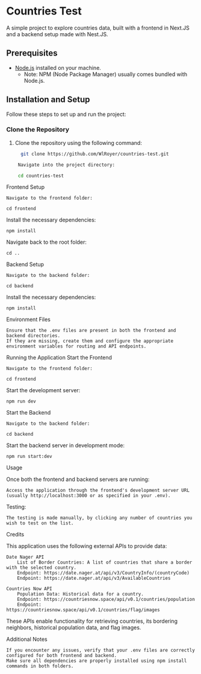 # Countries Test

A simple project to explore countries data, built with a frontend in Next.JS and a backend setup made with Nest.JS.

## Prerequisites

- [Node.js](https://nodejs.org/) installed on your machine.
  - Note: NPM (Node Package Manager) usually comes bundled with Node.js.

## Installation and Setup

Follow these steps to set up and run the project:

### Clone the Repository
1. Clone the repository using the following command:
   ```bash
     git clone https://github.com/WlRoyer/countries-test.git

    Navigate into the project directory:

    cd countries-test

Frontend Setup

    Navigate to the frontend folder:

    cd frontend

Install the necessary dependencies:

    npm install

Navigate back to the root folder:

    cd ..

Backend Setup

    Navigate to the backend folder:

    cd backend

Install the necessary dependencies:

    npm install

Environment Files

    Ensure that the .env files are present in both the frontend and backend directories.
    If they are missing, create them and configure the appropriate environment variables for routing and API endpoints.

Running the Application
Start the Frontend

    Navigate to the frontend folder:

    cd frontend

Start the development server:

    npm run dev

Start the Backend

    Navigate to the backend folder:

    cd backend

Start the backend server in development mode:

    npm run start:dev

Usage

Once both the frontend and backend servers are running:

    Access the application through the frontend's development server URL (usually http://localhost:3000 or as specified in your .env).

Testing:

    The testing is made manually, by clicking any number of countries you wish to test on the list.


Credits

This application uses the following external APIs to provide data:

    Date Nager API
        List of Border Countries: A list of countries that share a border with the selected country.
        Endpoint: https://date.nager.at/api/v3/CountryInfo/(countryCode)
        Endpoint: https://date.nager.at/api/v3/AvailableCountries

    Countries Now API
        Population Data: Historical data for a country.
        Endpoint: https://countriesnow.space/api/v0.1/countries/population
        Endpoint: https://countriesnow.space/api/v0.1/countries/flag/images

These APIs enable functionality for retrieving countries, its bordering neighbors, historical population data, and flag images.

Additional Notes

    If you encounter any issues, verify that your .env files are correctly configured for both frontend and backend.
    Make sure all dependencies are properly installed using npm install commands in both folders.
